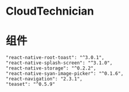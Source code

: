 # CloudTechnician

# 组件
	"react-native-root-toast": "^3.0.1",
    "react-native-splash-screen": "^3.1.0",
    "react-native-storage": "^0.2.2",
    "react-native-syan-image-picker": "^0.1.6",
    "react-navigation": "2.3.1",
    "teaset": "^0.5.9"